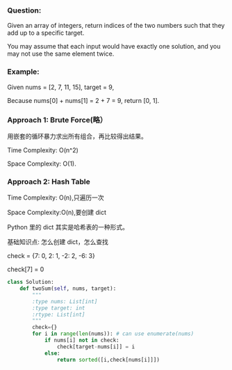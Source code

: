 ### Question:
Given an array of integers, return indices of the two numbers such that they add up to a specific target.

You may assume that each input would have exactly one solution, and you may not use the same element twice.

### Example:
Given nums = [2, 7, 11, 15], target = 9,

Because nums[0] + nums[1] = 2 + 7 = 9,
return [0, 1].

### Approach 1: Brute Force(略）
用嵌套的循环暴力求出所有组合，再比较得出结果。

Time Complexity: O(n^2)

Space Complexity: O(1). 

### Approach 2: Hash Table
Time Complexity: O(n),只遍历一次 

Space Complexity:O(n),要创建 dict 

Python 里的 dict 其实是哈希表的一种形式。

基础知识点: 怎么创建 dict，怎么查找

check = {7: 0, 2: 1, -2: 2, -6: 3}

check[7] = 0

``` python
class Solution:
    def twoSum(self, nums, target):
        """
        :type nums: List[int]
        :type target: int
        :rtype: List[int]
        """
        check={}
        for i in range(len(nums)): # can use enumerate(nums)
            if nums[i] not in check:
                check[target-nums[i]] = i
            else:
                return sorted([i,check[nums[i]]])
```

